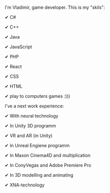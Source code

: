 I'm Vladimir, game developer. This is my "skils":

✔ C#

✔ C++

✔ Java

✔ JavaScript

✔ PHP

✔ React

✔ CSS

✔ HTML

✔ play to computers games :)))

I've a next work experience:

✔ With neural technology

✔ In Unity 3D programm

✔ VR and AR (in Unity)

✔ In Unreal Engiene programm

✔ In Maxon Cinema4D and multiplication

✔ In ConyVegas and Adobe Premiere Pro

✔ In 3D modelling and animating

✔ XNA-technology
